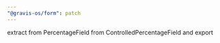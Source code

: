 ```yaml
---
"@gravis-os/form": patch
---
```


extract from PercentageField from ControlledPercentageField and export
